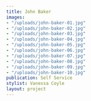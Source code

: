 ```yaml
---
title: John Baker
images:
- "/uploads/john-baker-01.jpg"
- "/uploads/john-baker-02.jpg"
- "/uploads/john-baker-03.jpg"
- "/uploads/john-baker-04.jpg"
- "/uploads/john-baker-05.jpg"
- "/uploads/john-baker-06.jpg"
- "/uploads/john-baker-07.jpg"
- "/uploads/john-baker-08.jpg"
- "/uploads/john-baker-09.jpg"
- "/uploads/john-baker-10.jpg"
publication: Self Service
stylist: Vanessa Coyle
layout: project
---
```


